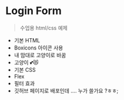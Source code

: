 # Login Form

> 수업용 html/css 예제

+ 기본 HTML
+ Boxicons 아이콘 사용
+ 내 맘대로 고양이로 바꿈
+ 고양이 💕😻
+ 기본 CSS
+ Flex
+ 필터 효과
+ 깃허브 페이지로 배포인데 .... 누가 쓸가요 ?ㅎㅎ;